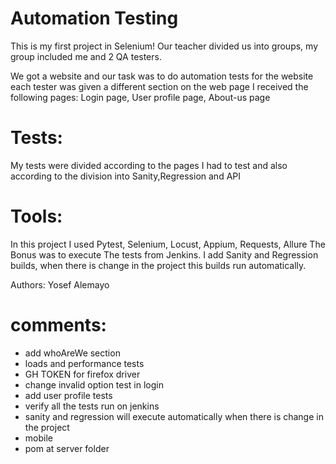 # Automation Testing
This is my first project in Selenium!
Our teacher divided us into groups, my group included me and 2 QA testers.

We got a website and our task was to do automation tests for the website
each tester was given a different section on the web page
I received the following pages:
Login page, User profile page, About-us page
# Tests:
My tests were divided according to the pages I had to test 
and also according to the division into Sanity,Regression and API
# Tools:
In this project I used Pytest, Selenium, Locust, Appium, Requests, Allure
The Bonus was to execute The tests from Jenkins.
I add Sanity and Regression builds, when there is change in the project this builds run automatically.

Authors:
Yosef Alemayo

# comments:
- add whoAreWe section
- loads and performance tests
- GH TOKEN for firefox driver
- change invalid option test in login 
- add user profile tests
- verify all the tests run on jenkins
- sanity and regression will execute automatically when there is change in the project 
- mobile 
- pom at server folder
